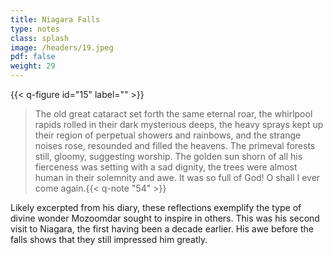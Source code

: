 ```yaml
---
title: Niagara Falls
type: notes
class: splash
image: /headers/19.jpeg
pdf: false
weight: 29
---
```


{{< q-figure id="15" label="" >}}

> The old great cataract set forth the same eternal roar, the whirlpool rapids rolled in their dark mysterious deeps, the heavy sprays kept up their region of perpetual showers and rainbows, and the strange noises rose, resounded and filled the heavens. The primeval forests still, gloomy, suggesting worship. The golden sun shorn of all his fierceness was setting with a sad dignity, the trees were almost human in their solemnity and awe. It was so full of God! O shall I ever come again.{{< q-note "54" >}}

Likely excerpted from his diary, these reflections exemplify the type of divine wonder Mozoomdar sought to inspire in others. This was his second visit to Niagara, the first having been a decade earlier. His awe before the falls shows that they still impressed him greatly.
